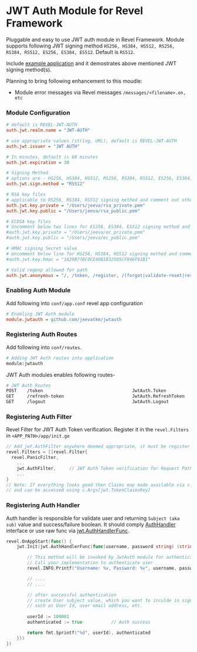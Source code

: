 # JWT Auth Module for Revel Framework

Pluggable and easy to use JWT auth module in Revel Framework. Module supports following JWT signing method `HS256, HS384, HS512, RS256, RS384, RS512, ES256, ES384, ES512`. Default is `RS512`.

Include [example application](example/jwtauth-example) and it demostrates above mentioned JWT signing method(s).

Planning to bring following enhancement to this moudle:
* Module error messages via Revel messages `/messages/<filename>.en, etc`

### Module Configuration
```ini
# default is REVEL-JWT-AUTH
auth.jwt.realm.name = "JWT-AUTH"

# use appropriate values (string, URL), default is REVEL-JWT-AUTH
auth.jwt.issuer = "JWT AUTH"

# In minutes, default is 60 minutes
auth.jwt.expiration = 30

# Signing Method
# options are - HS256, HS384, HS512, RS256, RS384, RS512, ES256, ES384, ES512
auth.jwt.sign.method = "RS512"

# RSA key files
# applicable to RS256, RS384, RS512 signing method and comment out others
auth.jwt.key.private = "/Users/jeeva/rsa_private.pem"
auth.jwt.key.public = "/Users/jeeva/rsa_public.pem"

# ECDSA key files
# Uncomment below two lines for ES256, ES384, ES512 signing method and comment out others
#auth.jwt.key.private = "/Users/jeeva/ec_private.pem"
#auth.jwt.key.public = "/Users/jeeva/ec_public.pem"

# HMAC signing Secret value
# Uncomment below line for HS256, HS384, HS512 signing method and comment out others
#auth.jwt.key.hmac = "1A39B778C0CE40B1B32585CF846F61B1"

# Valid regexp allowed for path
auth.jwt.anonymous = "/, /token, /register, /(forgot|validate-reset|reset)-password, /freepass/.*"
```

### Enabling Auth Module

Add following into `conf/app.conf` revel app configuration
```ini
# Enabling JWT Auth module 
module.jwtauth = github.com/jeevatkm/jwtauth
```

### Registering Auth Routes

Add following into `conf/routes`. 
```sh
# Adding JWT Auth routes into application
module:jwtauth
```
JWT Auth modules enables following routes-
```sh
# JWT Auth Routes
POST	/token									JwtAuth.Token
GET		/refresh-token							JwtAuth.RefreshToken
GET		/logout									JwtAuth.Logout
```

### Registering Auth Filter

Revel Filter for JWT Auth Token verification. Register it in the `revel.Filters` in `<APP_PATH>/app/init.go`

```go
// Add jwt.AuthFilter anywhere deemed appropriate, it must be register after revel.PanicFilter
revel.Filters = []revel.Filter{
  revel.PanicFilter,
	...
	jwt.AuthFilter,		// JWT Auth Token verification for Request Paths
	...
}
// Note: If everything looks good then Claims map made available via c.Args
// and can be accessed using c.Args[jwt.TokenClaimsKey]
```

### Registering Auth Handler

Auth handler is responsible for validate user and returning `Subject (aka sub)` value and success/failure boolean. It should comply [AuthHandler](https://github.com/jeevatkm/jwtauth/blob/master/app/jwt/jwt.go#L31) interface or use raw func via [jwt.AuthHandlerFunc](https://github.com/jeevatkm/jwtauth/blob/master/app/jwt/jwt.go#L37).
```go
revel.OnAppStart(func() {
	jwt.Init(jwt.AuthHandlerFunc(func(username, password string) (string, bool) {

		// This method will be invoked by JwtAuth module for authentication
		// Call your implementation to authenticate user
		revel.INFO.Printf("Username: %v, Password: %v", username, password)

		// ....
		// ....

		// after successful authentication
		// create User subject value, which you want to inculde in signed string
		// such as User Id, user email address, etc.
		
		userId := 100001
		authenticated := true  			// Auth success

		return fmt.Sprintf("%d", userId), authenticated
	}))
})
```
